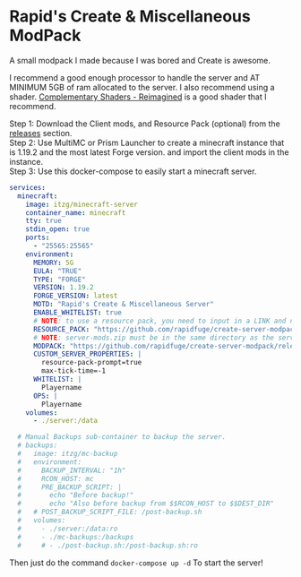 # Rapid's Create & Miscellaneous ModPack

A small modpack I made because I was bored and Create is awesome.

I recommend a good enough processor to handle the server and AT MINIMUM 5GB of ram allocated to the server.
I also recommend using a shader. [Complementary Shaders - Reimagined](https://modrinth.com/shader/complementary-reimagined) is a good shader that I recommend.

Step 1: Download the Client mods, and Resource Pack (optional) from the [releases](https://github.com/RapidFuge/Create-Server-Modpack/releases/latest) section.<br>
Step 2: Use MultiMC or Prism Launcher to create a minecraft instance that is 1.19.2 and the most latest Forge version. and import the client mods in the instance.<br>
Step 3: Use this docker-compose to easily start a minecraft server.

```yaml
services:
  minecraft:
    image: itzg/minecraft-server
    container_name: minecraft
    tty: true
    stdin_open: true
    ports:
      - "25565:25565"
    environment:
      MEMORY: 5G
      EULA: "TRUE"
      TYPE: "FORGE"
      VERSION: 1.19.2
      FORGE_VERSION: latest
      MOTD: "Rapid's Create & Miscellaneous Server"
      ENABLE_WHITELIST: true
      # NOTE: to use a resource pack, you need to input in a LINK and not a FILE PATH.
      RESOURCE_PACK: "https://github.com/rapidfuge/create-server-modpack/releases/latest/download/resource-pack.zip"
      # NOTE: server-mods.zip must be in the same directory as the server directory OR a URL LINK.
      MODPACK: "https://github.com/rapidfuge/create-server-modpack/releases/latest/download/server-mods.zip"
      CUSTOM_SERVER_PROPERTIES: |
        resource-pack-prompt=true
        max-tick-time=-1
      WHITELIST: |
        Playername
      OPS: |
        Playername
    volumes:
      - ./server:/data

  # Manual Backups sub-container to backup the server.
  # backups:
  #   image: itzg/mc-backup
  #   environment:
  #     BACKUP_INTERVAL: "1h"
  #     RCON_HOST: mc
  #     PRE_BACKUP_SCRIPT: |
  #       echo "Before backup!"
  #       echo "Also before backup from $$RCON_HOST to $$DEST_DIR"
  #   # POST_BACKUP_SCRIPT_FILE: /post-backup.sh
  #   volumes:
  #     - ./server:/data:ro
  #     - ./mc-backups:/backups
  #     # - ./post-backup.sh:/post-backup.sh:ro
```

Then just do the command <code>docker-compose up -d</code> To start the server!
